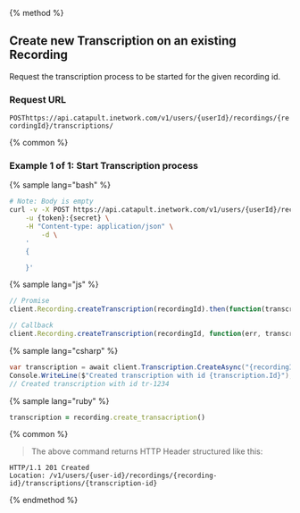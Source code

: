{% method %}

## Create new Transcription on an existing Recording
Request the transcription process to be started for the given recording id.

### Request URL

<code class="post">POST</code>`https://api.catapult.inetwork.com/v1/users/{userId}/recordings/{recordingId}/transcriptions/`

{% common %}

### Example 1 of 1: Start Transcription process

{% sample lang="bash" %}

```bash
# Note: Body is empty
curl -v -X POST https://api.catapult.inetwork.com/v1/users/{userId}/recordings/{recording-id}/transcriptions \
	-u {token}:{secret} \
	-H "Content-type: application/json" \
		-d \
	'
	{

	}'
```

{% sample lang="js" %}

```js
// Promise
client.Recording.createTranscription(recordingId).then(function(transcription){});

// Callback
client.Recording.createTranscription(recordingId, function(err, transcription){});
```

{% sample lang="csharp" %}

```csharp
var transcription = await client.Transcription.CreateAsync("{recordingId}");
Console.WriteLine($"Created transcription with id {transcription.Id}");
// Created transcription with id tr-1234

```

{% sample lang="ruby" %}

```ruby
transcription = recording.create_transacription()
```

{% common %}


> The above command returns HTTP Header structured like this:

```
HTTP/1.1 201 Created
Location: /v1/users/{user-id}/recordings/{recording-id}/transcriptions/{transcription-id}
```
{% endmethod %}
